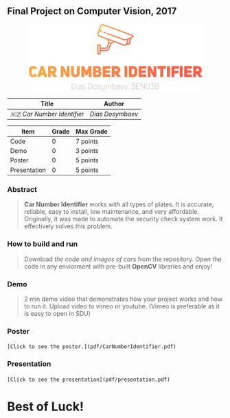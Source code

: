 ## Final Project on Computer Vision, 2017

<p align="center"><img src="img/projectlogo.png" width="405" height="156" /></p>


| Title                          | Author         |
| ------------------------------ | -------------- |
| _🇰🇿 Car Number Identifier_ | _Dias Dosymbaev_ |



| Item          | Grade | Max Grade  |
| ------------- | ----- | ---------- |
| Code          | 0     | 7 points   |
| Demo          | 0     | 3 points   |
| Poster        | 0     | 5 points   |
| Presentation  | 0     | 5 points   |

### Abstract
> **Car Number Identifier** works with all types of plates. It is accurate, reliable, easy to install, low maintenance, and very affordable. Originally, it was made to automate the security check system work. It effectively solves this problem.

### How to build and run
> Download *the code and images of cars* from the repository. Open the code in any enviorment with pre-built **OpenCV** libraries and enjoy!

### Demo
> 2 min demo video that demonstrates how your project works and how to run it. Upload video to vimeo or youtube. (Vimeo is preferable as it is easy to open in SDU)

### Poster
```[Click to see the poster.](pdf/CarNumberIdentifier.pdf)```

### Presentation

```[Click to see the presentation](pdf/presentation.pdf)```

# Best of Luck!
